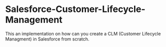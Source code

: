 # Salesforce-Customer-Lifecycle-Management
This an implementation on how can you create a CLM (Customer Lifecycle Managment) in Salesforce from scratch.
